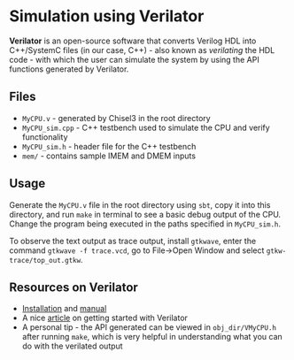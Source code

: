 # Simulation using Verilator

**Verilator** is an open-source software that converts Verilog HDL into C++/SystemC files (in our case, C++) - also known as *verilating* the HDL code - with which the user can simulate the system by using the API functions generated by Verilator.

## Files
* `MyCPU.v` - generated by Chisel3 in the root directory
* `MyCPU_sim.cpp` - C++ testbench used to simulate the CPU and verify functionality
* `MyCPU_sim.h` - header file for the C++ testbench
* `mem/` - contains sample IMEM and DMEM inputs

## Usage
Generate the `MyCPU.v` file in the root directory using `sbt`, copy it into this directory, and run `make` in terminal to see a basic debug output of the CPU. Change the program being executed in the paths specified in `MyCPU_sim.h`.

To observe the text output as trace output, install `gtkwave`, enter the command `gtkwave -f trace.vcd`, go to File->Open Window and select `gtkw-trace/top_out.gtkw`.

## Resources on Verilator
* [Installation](https://www.veripool.org/projects/verilator/wiki/Installing) and [manual](https://www.veripool.org/projects/verilator/wiki/Manual-verilator)
* A nice [article](https://zipcpu.com/blog/2017/06/21/looking-at-verilator.html) on getting started with Verilator
* A personal tip - the API generated can be viewed in `obj_dir/VMyCPU.h` after running `make`, which is very helpful in understanding what you can do with the verilated output
